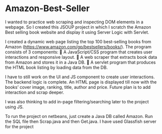 # Amazon-Best-Seller

I wanted to practice web scraping and inspecting DOM elements in a webpage. So I created this JSOUP project in which I scratch the Amazon Best selling book website and display it using Server Logic with Servlet.

I created a dynamic web page listing the top 100 best-selling books from Amazon (https://www.amazon.com/gp/bestsellers/books/). The program consists of 3 components:
 A JavaScript/CSS program that creates user interactions and responsive layout.
 A web scraper that extracts book data from Amazon and stores it in a Java DB.
 A servlet program that produces the HTML book listing by loading data from the DB.

I have to still work on the UI and JS component to create user interactions. The backend logic is complete. An HTML page is displayed till now with the books’ cover image, ranking, title, author and price. Future plan is to add interaction and scrap deeper.

I was also thinking to add in-page filtering/searching later to the project using JS.


To run the project on netbeans, just create a Java DB called Amazon. Run the SQL file then Scrap.java and then Get.java. I have used Glassfish server for the project


